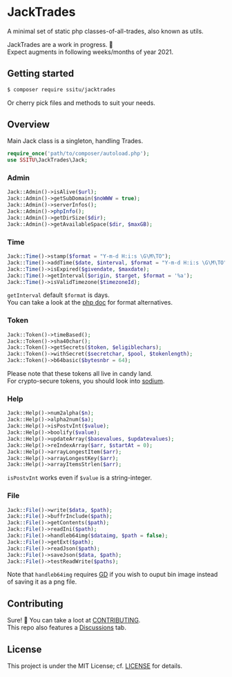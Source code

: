# JackTrades

A minimal set of static php classes-of-all-trades, also known as utils.

JackTrades are a work in progress. :wrench:  
Expect augments in following weeks/months of year 2021.

## Getting started

````bash
$ composer require ssitu/jacktrades
````

Or cherry pick files and methods to suit your needs.

## Overview

Main Jack class is a singleton, handling Trades.

````php
require_once('path/to/composer/autoload.php');
use SSITU\JackTrades\Jack;
````

### Admin
````php
Jack::Admin()->isAlive($url);
Jack::Admin()->getSubDomain($noWWW = true);
Jack::Admin()->serverInfos();
Jack::Admin()->phpInfo();
Jack::Admin()->getDirSize($dir);
Jack::Admin()->getAvailableSpace($dir, $maxGB);
````

### Time
````php
Jack::Time()->stamp($format = "Y-m-d H:i:s \G\M\TO");
Jack::Time()->addTime($date, $interval, $format = "Y-m-d H:i:s \G\M\TO");
Jack::Time()->isExpired($givendate, $maxdate);
Jack::Time()->getInterval($origin, $target, $format = '%a');
Jack::Time()->isValidTimezone($timezoneId);
````

`getInterval` default `$format` is days.  
You can take a look at the [php doc](https://www.php.net/manual/en/datetime.createfromformat.php) for format alternatives.

### Token
````php
Jack::Token()->timeBased();
Jack::Token()->sha40char();
Jack::Token()->getSecrets($token, $eligiblechars);
Jack::Token()->withSecret($secretchar, $pool, $tokenlength);
Jack::Token()->b64basic($bytesnbr = 64);
````

Please note that these tokens all live in candy land.  
For crypto-secure tokens, you should look into [sodium](https://www.php.net/manual/en/book.sodium.php).

### Help
````php
Jack::Help()->num2alpha($n);
Jack::Help()->alpha2num($a);
Jack::Help()->isPostvInt($value);
Jack::Help()->boolify($value);
Jack::Help()->updateArray($basevalues, $updatevalues);
Jack::Help()->reIndexArray($arr, $startAt = 0);
Jack::Help()->arrayLongestItem($arr);
Jack::Help()->arrayLongestKey($arr);
Jack::Help()->arrayItemsStrlen($arr);
````

`isPostvInt` works even if `$value` is a string-integer.

### File
````php
Jack::File()->write($data, $path);
Jack::File()->buffrInclude($path);
Jack::File()->getContents($path);
Jack::File()->readIni($path);
Jack::File()->handleb64img($dataimg, $path = false);
Jack::File()->getExt($path);
Jack::File()->readJson($path);
Jack::File()->saveJson($data, $path);
Jack::File()->testReadWrite($paths);
````

Note that `handleb64img` requires [GD](https://www.php.net/manual/en/book.image.php) if you wish to ouput bin image instead of saving it as a png file.

## Contributing

Sure! :raised_hands:
You can take a loot at [CONTRIBUTING](CONTRIBUTING.md).  
This repo also features a [Discussions](https://github.com/I-is-as-I-does/JackTrades/discussions) tab.

## License

This project is under the MIT License; cf. [LICENSE](LICENSE) for details.
